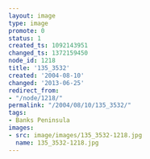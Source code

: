 ```yaml
---
layout: image
type: image
promote: 0
status: 1
created_ts: 1092143951
changed_ts: 1372159450
node_id: 1218
title: '135_3532'
created: '2004-08-10'
changed: '2013-06-25'
redirect_from:
- "/node/1218/"
permalink: "/2004/08/10/135_3532/"
tags:
- Banks Peninsula
images:
- src: image/images/135_3532-1218.jpg
  name: 135_3532-1218.jpg
---
```


